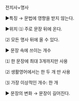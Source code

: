   전치사+명사  
  
  ▶특징 → 문법에 영향을 받지 않는다.

 ▶위치 ⑴ 주로 문장 뒤에 온다.

 ⑵ 모든 명사 뒤에 올 수 있다. 

 ▶ 문장 속에 쓰이는 개수

 ⑴ 한 문장에 최대 3개까지만 사용

 ⑵ 생활영어에서는 한 두 개 만 사용

 ⑶ 가장 이상적인 개수: 한 개

 ▶ 문장의 변화 → 문장이 길어진다.
